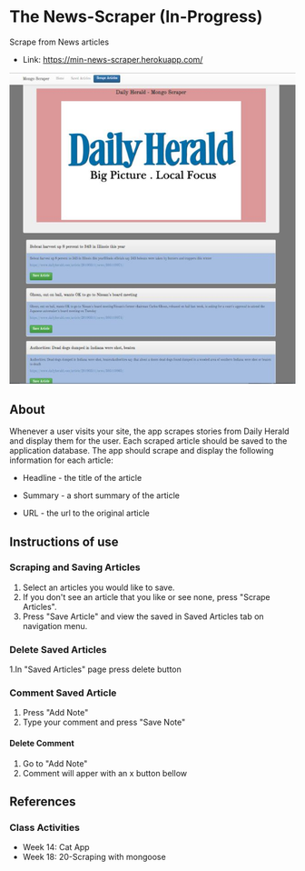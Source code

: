 # The News-Scraper (**In-Progress**)
Scrape from News articles
* Link: https://min-news-scraper.herokuapp.com/ 

![alt text](https://github.com/minj12/news-scraper/blob/master/public/assets/images/homePage.JPG)

## About
Whenever a user visits your site, the app scrapes stories from Daily Herald and display them for the user. Each scraped article should be saved to the application database. The app should scrape and display the following information for each article:

   * Headline - the title of the article

   * Summary - a short summary of the article

   * URL - the url to the original article

## Instructions of use
   ### Scraping and Saving Articles 
   1. Select an articles you would like to save.
   2. If you don't see an article that you like or see none, press "Scrape Articles".
   3. Press "Save Article" and view the saved in Saved Articles tab on navigation menu.
   ### Delete Saved Articles
   1.In "Saved Articles" page press delete button
   ### Comment Saved Article
   1. Press "Add Note"
   2. Type your comment and press "Save Note"
   #### Delete Comment
   1. Go to "Add Note"
   2. Comment will apper with an x button bellow

## References
   ### Class Activities
   * Week 14: Cat App
   * Week 18: 20-Scraping with mongoose
   
